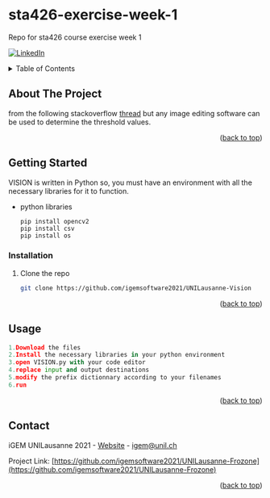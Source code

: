 # sta426-exercise-week-1
Repo for sta426 course exercise week 1



<div id="top"></div>

[![LinkedIn][linkedin-shield]][linkedin-url]



<!-- PROJECT LOGO 
<br />
<div align="center">
  <a href="image.jpg">
    <img src="image.jpg" alt="Logo" width="120" height="120">
  </a>
<h3 align="center">VISION</h3>

  <p align="center">
BLABLABLA  </p>
</div>-->



<!-- TABLE OF CONTENTS -->
<details>
  <summary>Table of Contents</summary>
  <ol>
    <li>
      <a href="#about-the-project">About The Project</a>
    </li>
    <li>
      <a href="#getting-started">Getting Started</a>
      <ul>
        <li><a href="#prerequisites">Prerequisites</a></li>
        <li><a href="#installation">Installation</a></li>
      </ul>
    </li>
    <li><a href="#usage">Usage</a></li>
    <li><a href="#contact">Contact</a></li>
  </ol>
</details>



<!-- ABOUT THE PROJECT -->
## About The Project

from the following stackoverflow [thread](https://stackoverflow.com/questions/57282935/how-to-detect-area-of-pixels-with-the-same-color-using-opencv)
but any image editing software can be used to determine the threshold values.
<p align="right">(<a href="#top">back to top</a>)</p>




<!-- GETTING STARTED -->
## Getting Started

VISION is written in Python so, you must have an environment with all the necessary libraries for it to function.



* python libraries
  ```terminal
  pip install opencv2
  pip install csv
  pip install os
  ```

### Installation

1. Clone the repo
   ```sh
   git clone https://github.com/igemsoftware2021/UNILausanne-Vision
   ```
<p align="right">(<a href="#top">back to top</a>)</p>



<!-- USAGE EXAMPLES -->
## Usage


```python
1.Download the files
2.Install the necessary libraries in your python environment
3.open VISION.py with your code editor
4.replace input and output destinations
5.modify the prefix dictionnary according to your filenames
6.run
```
  
<p align="right">(<a href="#top">back to top</a>)</p>



<!-- CONTACT -->
## Contact

iGEM UNILausanne 2021 - [Website](https://2021.igem.org/Team:UNILausanne) - igem@unil.ch

Project Link: [https://github.com/igemsoftware2021/UNILausanne-Frozone](https://github.com/igemsoftware2021/UNILausanne-Frozone)

<p align="right">(<a href="#top">back to top</a>)</p>



<!-- MARKDOWN LINKS & IMAGES -->
<!-- https://www.markdownguide.org/basic-syntax/#reference-style-links -->
[contributors-shield]: https://img.shields.io/github/contributors/github_username/repo_name.svg?style=for-the-badge
[contributors-url]: https://github.com/github_username/repo_name/graphs/contributors
[forks-shield]: https://img.shields.io/github/forks/github_username/repo_name.svg?style=for-the-badge
[forks-url]: https://github.com/github_username/repo_name/network/members
[stars-shield]: https://img.shields.io/github/stars/github_username/repo_name.svg?style=for-the-badge
[stars-url]: https://github.com/github_username/repo_name/stargazers
[issues-shield]: https://img.shields.io/github/issues/github_username/repo_name.svg?style=for-the-badge
[issues-url]: https://github.com/github_username/repo_name/issues
[license-shield]: https://img.shields.io/github/license/github_username/repo_name.svg?style=for-the-badge
[license-url]: https://github.com/github_username/repo_name/blob/master/LICENSE.txt
[linkedin-shield]: https://img.shields.io/badge/-LinkedIn-black.svg?style=for-the-badge&logo=linkedin&colorB=555
[linkedin-url]: https://ch.linkedin.com/in/igem-unil-1526621a3
[product-screenshot]: images/screenshot.png
